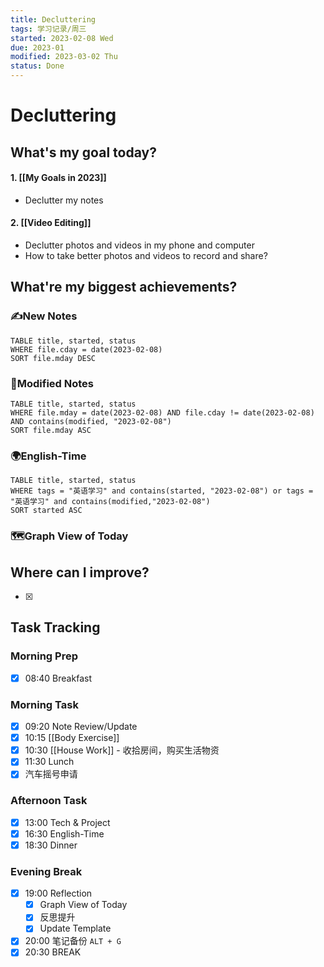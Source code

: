```yaml
---
title: Decluttering
tags: 学习记录/周三
started: 2023-02-08 Wed
due: 2023-01
modified: 2023-03-02 Thu
status: Done
---
```

# Decluttering
## What's my goal today?
#### 1. [[My Goals in 2023]]
- Declutter my notes 
#### 2. [[Video Editing]]
- Declutter photos and videos in my phone and computer
- How to take better photos and videos to record and share?
## What're my biggest achievements?
### ✍️New Notes

```dataview
TABLE title, started, status
WHERE file.cday = date(2023-02-08)
SORT file.mday DESC
```

### 📝Modified Notes

```dataview
TABLE title, started, status
WHERE file.mday = date(2023-02-08) AND file.cday != date(2023-02-08) AND contains(modified, "2023-02-08")
SORT file.mday ASC
```

### 🌍English-Time

```dataview
TABLE title, started, status
WHERE tags = "英语学习" and contains(started, "2023-02-08") or tags = "英语学习" and contains(modified,"2023-02-08") 
SORT started ASC
```

### 🗺️Graph View of Today

## Where can I improve?
- [x] 
## Task Tracking
### Morning Prep
- [x] 08:40 Breakfast
### Morning Task
- [x] 09:20 Note Review/Update
- [x] 10:15 [[Body Exercise]]
- [x] 10:30 [[House Work]] - 收拾房间，购买生活物资
- [x] 11:30 Lunch
- [x] 汽车摇号申请
### Afternoon Task
- [x] 13:00 Tech & Project
- [x] 16:30 English-Time
- [x] 18:30 Dinner
### Evening Break
- [x] 19:00 Reflection
	- [x] Graph View of Today
	- [x] 反思提升
	- [x] Update Template 
- [x] 20:00 笔记备份 `ALT + G`
- [x] 20:30 BREAK